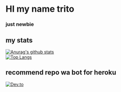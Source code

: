 # HI my name trito 
### just newbie
## my stats
[![Anurag's github stats](https://github-readme-stats.vercel.app/api?username=Tritoapriansyah)](https://github.com/Tritoapriansyah/github-readme-stats)      
[![Top Langs](https://github-readme-stats.vercel.app/api/top-langs/?username=Tritoapriansyah)](https://github.com/Tritoapriansyah/github-readme-stats)
## recommend repo wa bot for heroku
[![Dev.to](https://github-readme-stats.vercel.app/api/pin/?username=Tritoapriansyah&repo=neoxr-bot)](https://github.com/Tritoapriansyah/neoxr-bot)
